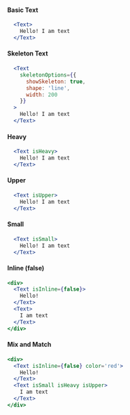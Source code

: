 #### Basic Text

```jsx
  <Text>
    Hello! I am text
  </Text>
```

#### Skeleton Text

```jsx
  <Text
    skeletonOptions={{
      showSkeleton: true,
      shape: 'line',
      width: 200
    }}
  >
    Hello! I am text
  </Text>
```

#### Heavy

```jsx
  <Text isHeavy>
    Hello! I am text
  </Text>
```

#### Upper

```jsx
  <Text isUpper>
    Hello! I am text
  </Text>
```

#### Small

```jsx
  <Text isSmall>
    Hello! I am text
  </Text>
```

#### Inline (false)

```jsx
<div>
  <Text isInline={false}>
    Hello! 
  </Text>
  <Text> 
    I am text
  </Text>
</div>
```

#### Mix and Match

```jsx
<div>
  <Text isInline={false} color='red'>
    Hello! 
  </Text>
  <Text isSmall isHeavy isUpper> 
    I am text
  </Text>
</div>
```
